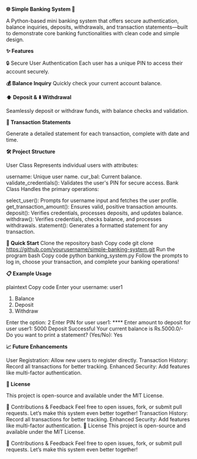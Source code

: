 **🌐 Simple Banking System 🏦**

A Python-based mini banking system that offers secure authentication, balance inquiries, deposits, withdrawals, and transaction statements—built to demonstrate core banking functionalities with clean code and simple design.

**✨ Features**

🔒 Secure User Authentication
Each user has a unique PIN to access their account securely.

**💰 Balance Inquiry**
Quickly check your current account balance.

**⬆️ Deposit & ⬇️ Withdrawal**

Seamlessly deposit or withdraw funds, with balance checks and validation.

**🧾 Transaction Statements**

Generate a detailed statement for each transaction, complete with date and time.

**🛠️ Project Structure**

User Class
Represents individual users with attributes:

username: Unique user name.
cur_bal: Current balance.
validate_credentials(): Validates the user's PIN for secure access.
Bank Class
Handles the primary operations:

select_user(): Prompts for username input and fetches the user profile.
get_transaction_amount(): Ensures valid, positive transaction amounts.
deposit(): Verifies credentials, processes deposits, and updates balance.
withdraw(): Verifies credentials, checks balance, and processes withdrawals.
statement(): Generates a formatted statement for any transaction.

**🚀 Quick Start**
Clone the repository
bash
Copy code
git clone https://github.com/yourusername/simple-banking-system.git
Run the program
bash
Copy code
python banking_system.py
Follow the prompts to log in, choose your transaction, and complete your banking operations!

**📋 Example Usage**

plaintext
Copy code
Enter your username: user1
1) Balance 
2) Deposit 
3) Withdraw 

Enter the option: 2
Enter PIN for user user1: ****
Enter amount to deposit for user user1: 5000
Deposit Successful
Your current balance is Rs.5000.0/-
Do you want to print a statement? (Yes/No): Yes

**📈 Future Enhancements**

User Registration: Allow new users to register directly.
Transaction History: Record all transactions for better tracking.
Enhanced Security: Add features like multi-factor authentication.

**📝 License**

This project is open-source and available under the MIT License.

🤝 Contributions & Feedback
Feel free to open issues, fork, or submit pull requests. Let’s make this system even better together!
Transaction History: Record all transactions for better tracking.
Enhanced Security: Add features like multi-factor authentication.
📝 License
This project is open-source and available under the MIT License.

🤝 Contributions & Feedback
Feel free to open issues, fork, or submit pull requests. Let’s make this system even better together!
